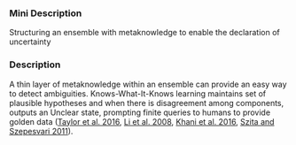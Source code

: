 ### Mini Description

Structuring an ensemble with metaknowledge to enable the declaration of uncertainty

### Description

A thin layer of metaknowledge within an ensemble can provide an easy way to detect ambiguities. Knows-What-It-Knows learning maintains set of plausible hypotheses and when there is disagreement among components, outputs an Unclear state, prompting finite queries to humans to provide golden data ([Taylor et al. 2016](https://intelligence.org/files/AlignmentMachineLearning.pdf), [Li et al. 2008](http://icml2008.cs.helsinki.fi/papers/627.pdf), [Khani et al. 2016](http://aclweb.org/anthology/P/P16/P16-1090.pdf), [Szita and Szepesvari 2011](http://dblp.uni-trier.de/db/journals/jmlr/jmlrp19.html#SzitaS11)).
